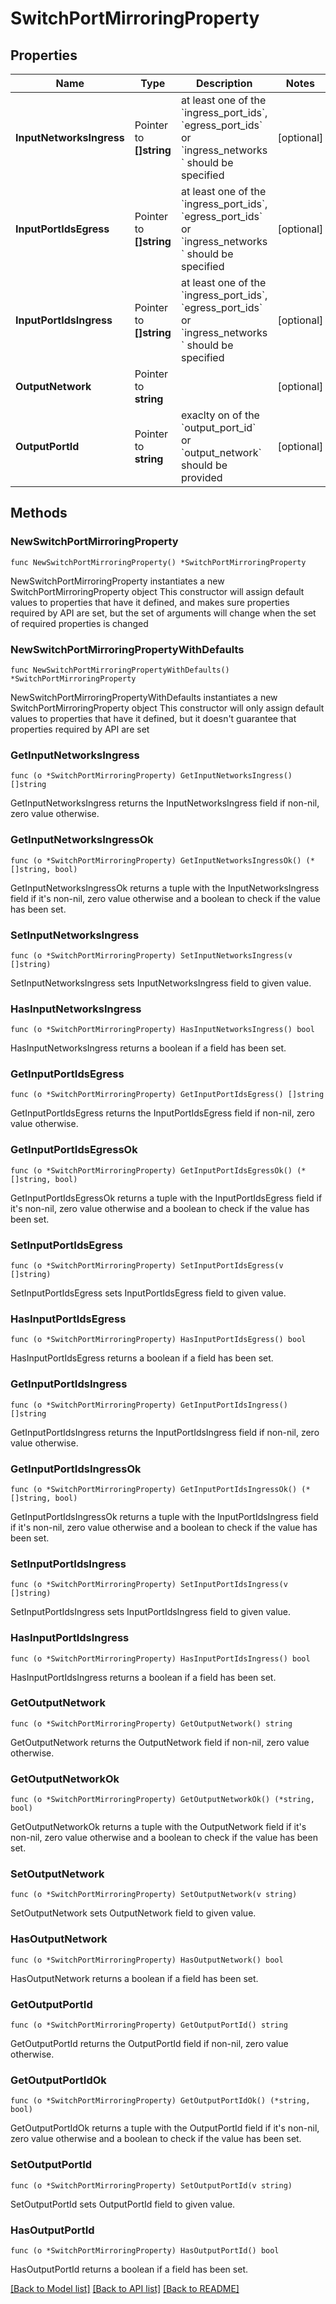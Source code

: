 # SwitchPortMirroringProperty

## Properties

Name | Type | Description | Notes
------------ | ------------- | ------------- | -------------
**InputNetworksIngress** | Pointer to **[]string** | at least one of the &#x60;ingress_port_ids&#x60;, &#x60;egress_port_ids&#x60; or &#x60;ingress_networks &#x60; should be specified | [optional] 
**InputPortIdsEgress** | Pointer to **[]string** | at least one of the &#x60;ingress_port_ids&#x60;, &#x60;egress_port_ids&#x60; or &#x60;ingress_networks &#x60; should be specified | [optional] 
**InputPortIdsIngress** | Pointer to **[]string** | at least one of the &#x60;ingress_port_ids&#x60;, &#x60;egress_port_ids&#x60; or &#x60;ingress_networks &#x60; should be specified | [optional] 
**OutputNetwork** | Pointer to **string** |  | [optional] 
**OutputPortId** | Pointer to **string** | exaclty on of the &#x60;output_port_id&#x60; or &#x60;output_network&#x60; should be provided | [optional] 

## Methods

### NewSwitchPortMirroringProperty

`func NewSwitchPortMirroringProperty() *SwitchPortMirroringProperty`

NewSwitchPortMirroringProperty instantiates a new SwitchPortMirroringProperty object
This constructor will assign default values to properties that have it defined,
and makes sure properties required by API are set, but the set of arguments
will change when the set of required properties is changed

### NewSwitchPortMirroringPropertyWithDefaults

`func NewSwitchPortMirroringPropertyWithDefaults() *SwitchPortMirroringProperty`

NewSwitchPortMirroringPropertyWithDefaults instantiates a new SwitchPortMirroringProperty object
This constructor will only assign default values to properties that have it defined,
but it doesn't guarantee that properties required by API are set

### GetInputNetworksIngress

`func (o *SwitchPortMirroringProperty) GetInputNetworksIngress() []string`

GetInputNetworksIngress returns the InputNetworksIngress field if non-nil, zero value otherwise.

### GetInputNetworksIngressOk

`func (o *SwitchPortMirroringProperty) GetInputNetworksIngressOk() (*[]string, bool)`

GetInputNetworksIngressOk returns a tuple with the InputNetworksIngress field if it's non-nil, zero value otherwise
and a boolean to check if the value has been set.

### SetInputNetworksIngress

`func (o *SwitchPortMirroringProperty) SetInputNetworksIngress(v []string)`

SetInputNetworksIngress sets InputNetworksIngress field to given value.

### HasInputNetworksIngress

`func (o *SwitchPortMirroringProperty) HasInputNetworksIngress() bool`

HasInputNetworksIngress returns a boolean if a field has been set.

### GetInputPortIdsEgress

`func (o *SwitchPortMirroringProperty) GetInputPortIdsEgress() []string`

GetInputPortIdsEgress returns the InputPortIdsEgress field if non-nil, zero value otherwise.

### GetInputPortIdsEgressOk

`func (o *SwitchPortMirroringProperty) GetInputPortIdsEgressOk() (*[]string, bool)`

GetInputPortIdsEgressOk returns a tuple with the InputPortIdsEgress field if it's non-nil, zero value otherwise
and a boolean to check if the value has been set.

### SetInputPortIdsEgress

`func (o *SwitchPortMirroringProperty) SetInputPortIdsEgress(v []string)`

SetInputPortIdsEgress sets InputPortIdsEgress field to given value.

### HasInputPortIdsEgress

`func (o *SwitchPortMirroringProperty) HasInputPortIdsEgress() bool`

HasInputPortIdsEgress returns a boolean if a field has been set.

### GetInputPortIdsIngress

`func (o *SwitchPortMirroringProperty) GetInputPortIdsIngress() []string`

GetInputPortIdsIngress returns the InputPortIdsIngress field if non-nil, zero value otherwise.

### GetInputPortIdsIngressOk

`func (o *SwitchPortMirroringProperty) GetInputPortIdsIngressOk() (*[]string, bool)`

GetInputPortIdsIngressOk returns a tuple with the InputPortIdsIngress field if it's non-nil, zero value otherwise
and a boolean to check if the value has been set.

### SetInputPortIdsIngress

`func (o *SwitchPortMirroringProperty) SetInputPortIdsIngress(v []string)`

SetInputPortIdsIngress sets InputPortIdsIngress field to given value.

### HasInputPortIdsIngress

`func (o *SwitchPortMirroringProperty) HasInputPortIdsIngress() bool`

HasInputPortIdsIngress returns a boolean if a field has been set.

### GetOutputNetwork

`func (o *SwitchPortMirroringProperty) GetOutputNetwork() string`

GetOutputNetwork returns the OutputNetwork field if non-nil, zero value otherwise.

### GetOutputNetworkOk

`func (o *SwitchPortMirroringProperty) GetOutputNetworkOk() (*string, bool)`

GetOutputNetworkOk returns a tuple with the OutputNetwork field if it's non-nil, zero value otherwise
and a boolean to check if the value has been set.

### SetOutputNetwork

`func (o *SwitchPortMirroringProperty) SetOutputNetwork(v string)`

SetOutputNetwork sets OutputNetwork field to given value.

### HasOutputNetwork

`func (o *SwitchPortMirroringProperty) HasOutputNetwork() bool`

HasOutputNetwork returns a boolean if a field has been set.

### GetOutputPortId

`func (o *SwitchPortMirroringProperty) GetOutputPortId() string`

GetOutputPortId returns the OutputPortId field if non-nil, zero value otherwise.

### GetOutputPortIdOk

`func (o *SwitchPortMirroringProperty) GetOutputPortIdOk() (*string, bool)`

GetOutputPortIdOk returns a tuple with the OutputPortId field if it's non-nil, zero value otherwise
and a boolean to check if the value has been set.

### SetOutputPortId

`func (o *SwitchPortMirroringProperty) SetOutputPortId(v string)`

SetOutputPortId sets OutputPortId field to given value.

### HasOutputPortId

`func (o *SwitchPortMirroringProperty) HasOutputPortId() bool`

HasOutputPortId returns a boolean if a field has been set.


[[Back to Model list]](../README.md#documentation-for-models) [[Back to API list]](../README.md#documentation-for-api-endpoints) [[Back to README]](../README.md)


